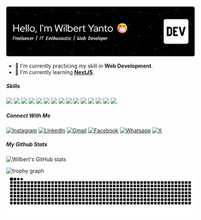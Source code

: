 ![Wilbert Yanto](img/github-header-image.png)

- 🔭 I'm currently practicing my skill in **Web Development**.
- 🌱 I'm currently learning [**NextJS**](https://nextjs.org/docs).

##### Skills

<img src="https://img.shields.io/badge/HTML5-E34F26?style=for-the-badge&logo=html5&logoColor=white" > <img src="https://img.shields.io/badge/CSS3-1572B6?style=for-the-badge&logo=css3&logoColor=white" > <img src="https://img.shields.io/badge/JavaScript-323330?style=for-the-badge&logo=javascript&logoColor=F7DF1E" > <img src="https://img.shields.io/badge/PostgreSQL-316192?style=for-the-badge&logo=postgresql&logoColor=white" > <img src="https://img.shields.io/badge/Express%20js-000000?style=for-the-badge&logo=express&logoColor=white" > <img src="https://img.shields.io/badge/React-20232A?style=for-the-badge&logo=react&logoColor=61DAFB" > <img src="https://img.shields.io/badge/Node%20js-339933?style=for-the-badge&logo=nodedotjs&logoColor=white" > <img src="https://img.shields.io/badge/next%20js-000000?style=for-the-badge&logo=nextdotjs&logoColor=white" > <img src="https://img.shields.io/badge/Tailwind_CSS-38B2AC?style=for-the-badge&logo=tailwind-css&logoColor=white" > <img src="https://img.shields.io/badge/GIT-E44C30?style=for-the-badge&logo=git&logoColor=white" > <img src="https://img.shields.io/badge/GitHub-100000?style=for-the-badge&logo=github&logoColor=white" > <img src="https://img.shields.io/badge/ChatGPT-74aa9c?style=for-the-badge&logo=openai&logoColor=white" > <img src="https://img.shields.io/badge/Visual_Studio_Code-0078D4?style=for-the-badge&logo=visual%20studio%20code&logoColor=white" > <img src="https://img.shields.io/badge/PHP-777BB4?style=for-the-badge&logo=php&logoColor=white" > <img src="https://img.shields.io/badge/Laravel-FF2D20?style=for-the-badge&logo=laravel&logoColor=white" >

##### Connect With Me

[![Instagram](https://img.shields.io/badge/Instagram-E4405F?style=for-the-badge&logo=instagram&logoColor=white)](https://www.instagram.com/wilberttt30/) [![LinkedIn](https://img.shields.io/badge/LinkedIn-0077B5?style=for-the-badge&logo=linkedin&logoColor=white)](https://www.linkedin.com/in/wilbertyanto/) [![Gmail](https://img.shields.io/badge/Gmail-D14836?style=for-the-badge&logo=gmail&logoColor=white)](https://mail.google.com/mail/?view=cm&to=wilbertyanto30@gmail.com
) [![Facebook](https://img.shields.io/badge/Facebook-1877F2?style=for-the-badge&logo=facebook&logoColor=white)](https://www.facebook.com/profile.php?id=61573406655124) [![Whatsapp](https://img.shields.io/badge/WhatsApp-25D366?style=for-the-badge&logo=WhatsApp&logoColor=white)](https://wa.me/6282118839662/) [![X](https://img.shields.io/badge/X-000000?style=for-the-badge&logo=x&logoColor=white)](https://x.com/wilberttt30/) 
 
 ##### My Github Stats
 ![Wilbert's GitHub stats](https://github-readme-stats.vercel.app/api?username=wilberttt30&show_icons=true&theme=dark)


<img src="https://github-profile-trophy.vercel.app?username=Wilberttt30&theme=dark&column=2&row=1&margin-w=8&margin-h=8&no-bg=false&no-frame=false&order=4" height="150" alt="trophy graph"  />

 <img src="https://raw.githubusercontent.com/Wilberttt30/Wilberttt30/output/snake.svg" alt="Snake animation" />
